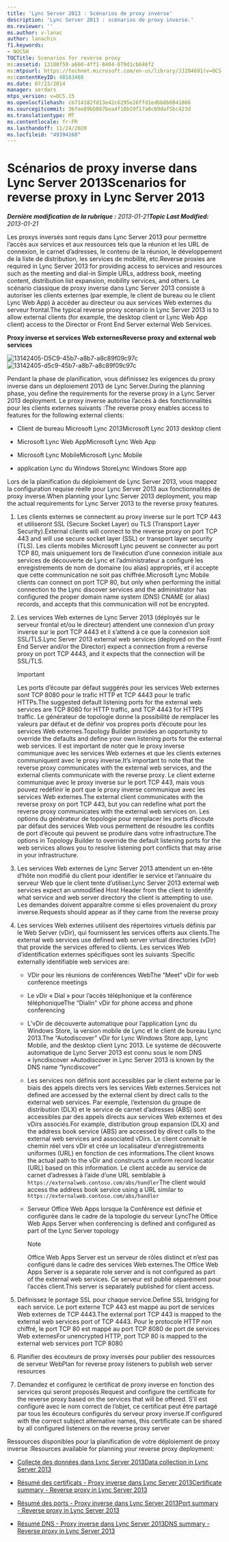 ```yaml
---
title: 'Lync Server 2013 : Scénarios de proxy inverse'
description: 'Lync Server 2013 : scénarios de proxy inverse.'
ms.reviewer: ''
ms.author: v-lanac
author: lanachin
f1.keywords:
- NOCSH
TOCTitle: Scenarios for reverse proxy
ms:assetid: 13108f59-a660-4ff1-8404-079d1cb646f2
ms:mtpsurl: https://technet.microsoft.com/en-us/library/JJ204691(v=OCS.15)
ms:contentKeyID: 48183468
ms.date: 07/23/2014
manager: serdars
mtps_version: v=OCS.15
ms.openlocfilehash: cb714182fd13e42c6295e26ffd1edbb8b6041866
ms.sourcegitcommit: 36fee89bb887bea4f18b19f17a8c69daf5bc423d
ms.translationtype: MT
ms.contentlocale: fr-FR
ms.lasthandoff: 11/24/2020
ms.locfileid: "49394160"
---
```

# <a name="scenarios-for-reverse-proxy-in-lync-server-2013"></a><span data-ttu-id="eb07d-103">Scénarios de proxy inverse dans Lync Server 2013</span><span class="sxs-lookup"><span data-stu-id="eb07d-103">Scenarios for reverse proxy in Lync Server 2013</span></span>

<div data-xmlns="http://www.w3.org/1999/xhtml">

<div class="topic" data-xmlns="http://www.w3.org/1999/xhtml" data-msxsl="urn:schemas-microsoft-com:xslt" data-cs="https://msdn.microsoft.com/">

<div data-asp="https://msdn2.microsoft.com/asp">



</div>

<div id="mainSection">

<div id="mainBody"><span data-ttu-id="eb07d-104">

<span> </span></span><span class="sxs-lookup"><span data-stu-id="eb07d-104">

<span> </span></span></span>

<span data-ttu-id="eb07d-105">_**Dernière modification de la rubrique :** 2013-01-21_</span><span class="sxs-lookup"><span data-stu-id="eb07d-105">_**Topic Last Modified:** 2013-01-21_</span></span>

<span data-ttu-id="eb07d-106">Les proxys inversés sont requis dans Lync Server 2013 pour permettre l’accès aux services et aux ressources tels que la réunion et les URL de connexion, le carnet d’adresses, le contenu de la réunion, le développement de la liste de distribution, les services de mobilité, etc.</span><span class="sxs-lookup"><span data-stu-id="eb07d-106">Reverse proxies are required in Lync Server 2013 for providing access to services and resources such as the meeting and dial-in Simple URLs, address book, meeting content, distribution list expansion, mobility services, and others.</span></span> <span data-ttu-id="eb07d-107">Le scénario classique de proxy inverse dans Lync Server 2013 consiste à autoriser les clients externes (par exemple, le client de bureau ou le client Lync Web App) à accéder au directeur ou aux services Web externes du serveur frontal.</span><span class="sxs-lookup"><span data-stu-id="eb07d-107">The typical reverse proxy scenario in Lync Server 2013 is to allow external clients (for example, the desktop client or Lync Web App client) access to the Director or Front End Server external Web Services.</span></span>

<span data-ttu-id="eb07d-108">**Proxy inverse et services Web externes**</span><span class="sxs-lookup"><span data-stu-id="eb07d-108">**Reverse proxy and external web services**</span></span>

<span data-ttu-id="eb07d-109">![13142405-D5C9-45b7-a8b7-a8c89f09c97c](images/JJ204932.13142405-d5c9-45b7-a8b7-a8c89f09c97c(OCS.15).jpg "13142405-D5C9-45b7-a8b7-a8c89f09c97c")</span><span class="sxs-lookup"><span data-stu-id="eb07d-109">![13142405-d5c9-45b7-a8b7-a8c89f09c97c](images/JJ204932.13142405-d5c9-45b7-a8b7-a8c89f09c97c(OCS.15).jpg "13142405-d5c9-45b7-a8b7-a8c89f09c97c")</span></span>

<span data-ttu-id="eb07d-110">Pendant la phase de planification, vous définissez les exigences du proxy inverse dans un déploiement 2013 de Lync Server.</span><span class="sxs-lookup"><span data-stu-id="eb07d-110">During the planning phase, you define the requirements for the reverse proxy in a Lync Server 2013 deployment.</span></span> <span data-ttu-id="eb07d-111">Le proxy inverse autorise l’accès à des fonctionnalités pour les clients externes suivants :</span><span class="sxs-lookup"><span data-stu-id="eb07d-111">The reverse proxy enables access to features for the following external clients:</span></span>

  - <span data-ttu-id="eb07d-112">Client de bureau Microsoft Lync 2013</span><span class="sxs-lookup"><span data-stu-id="eb07d-112">Microsoft Lync 2013 desktop client</span></span>

  - <span data-ttu-id="eb07d-113">Microsoft Lync Web App</span><span class="sxs-lookup"><span data-stu-id="eb07d-113">Microsoft Lync Web App</span></span>

  - <span data-ttu-id="eb07d-114">Microsoft Lync Mobile</span><span class="sxs-lookup"><span data-stu-id="eb07d-114">Microsoft Lync Mobile</span></span>

  - <span data-ttu-id="eb07d-115">application Lync du Windows Store</span><span class="sxs-lookup"><span data-stu-id="eb07d-115">Lync Windows Store app</span></span>

<span data-ttu-id="eb07d-116">Lors de la planification du déploiement de Lync Server 2013, vous mappez la configuration requise réelle pour Lync Server 2013 aux fonctionnalités de proxy inverse.</span><span class="sxs-lookup"><span data-stu-id="eb07d-116">When planning your Lync Server 2013 deployment, you map the actual requirements for Lync Server 2013 to the reverse proxy features.</span></span>

1.  <span data-ttu-id="eb07d-117">Les clients externes se connectent au proxy inverse sur le port TCP 443 et utiliseront SSL (Secure Socket Layer) ou TLS (Transport Layer Security).</span><span class="sxs-lookup"><span data-stu-id="eb07d-117">External clients will connect to the reverse proxy on port TCP 443 and will use secure socket layer (SSL) or transport layer security (TLS).</span></span> <span data-ttu-id="eb07d-118">Les clients mobiles Microsoft Lync peuvent se connecter au port TCP 80, mais uniquement lors de l’exécution d’une connexion initiale aux services de découverte de Lync et l’administrateur a configuré les enregistrements de nom de domaine (ou alias) appropriés, et il accepte que cette communication ne soit pas chiffrée.</span><span class="sxs-lookup"><span data-stu-id="eb07d-118">Microsoft Lync Mobile clients can connect on port TCP 80, but only when performing the initial connection to the Lync discover services and the administrator has configured the proper domain name system (DNS) CNAME (or alias) records, and accepts that this communication will not be encrypted.</span></span>

2.  <span data-ttu-id="eb07d-119">Les services Web externes de Lync Server 2013 (déployés sur le serveur frontal et/ou le directeur) attendent une connexion d’un proxy inverse sur le port TCP 4443 et il s’attend à ce que la connexion soit SSL/TLS.</span><span class="sxs-lookup"><span data-stu-id="eb07d-119">Lync Server 2013 external web services (deployed on the Front End Server and/or the Director) expect a connection from a reverse proxy on port TCP 4443, and it expects that the connection will be SSL/TLS.</span></span>
    
    <div>
    

    > [!IMPORTANT]  
    > <span data-ttu-id="eb07d-120">Les ports d’écoute par défaut suggérés pour les services Web externes sont TCP 8080 pour le trafic HTTP et TCP 4443 pour le trafic HTTPs.</span><span class="sxs-lookup"><span data-stu-id="eb07d-120">The suggested default listening ports for the external web services are TCP 8080 for HTTP traffic, and TCP 4443 for HTTPS traffic.</span></span> <span data-ttu-id="eb07d-121">Le générateur de topologie donne la possibilité de remplacer les valeurs par défaut et de définir vos propres ports d’écoute pour les services Web externes.</span><span class="sxs-lookup"><span data-stu-id="eb07d-121">Topology Builder provides an opportunity to override the defaults and define your own listening ports for the external web services.</span></span> <span data-ttu-id="eb07d-122">Il est important de noter que le proxy inverse communique avec les services Web externes et que les clients externes communiquent avec le proxy inverse.</span><span class="sxs-lookup"><span data-stu-id="eb07d-122">It’s important to note that the reverse proxy communicates with the external web services, and the external clients communicate with the reverse proxy.</span></span> <span data-ttu-id="eb07d-123">Le client externe communique avec le proxy inverse sur le port TCP 443, mais vous pouvez redéfinir le port que le proxy inverse communique avec les services Web externes.</span><span class="sxs-lookup"><span data-stu-id="eb07d-123">The external client communicates with the reverse proxy on port TCP 443, but you can redefine what port the reverse proxy communicates with the external web services on.</span></span> <span data-ttu-id="eb07d-124">Les options du générateur de topologie pour remplacer les ports d’écoute par défaut des services Web vous permettent de résoudre les conflits de port d’écoute qui peuvent se produire dans votre infrastructure.</span><span class="sxs-lookup"><span data-stu-id="eb07d-124">The options in Topology Builder to override the default listening ports for the web services allows you to resolve listening port conflicts that may arise in your infrastructure.</span></span>

    
    </div>

3.  <span data-ttu-id="eb07d-125">Les services Web externes de Lync Server 2013 attendent un en-tête d’hôte non modifié du client pour identifier le service et l’annuaire du serveur Web que le client tente d’utiliser.</span><span class="sxs-lookup"><span data-stu-id="eb07d-125">Lync Server 2013 external web services expect an unmodified Host Header from the client to identify what service and web server directory the client is attempting to use.</span></span> <span data-ttu-id="eb07d-126">Les demandes doivent apparaître comme si elles provenaient du proxy inverse.</span><span class="sxs-lookup"><span data-stu-id="eb07d-126">Requests should appear as if they came from the reverse proxy</span></span>

4.  <span data-ttu-id="eb07d-127">Les services Web externes utilisent des répertoires virtuels définis par le Web Server (vDir), qui fournissent les services offerts aux clients.</span><span class="sxs-lookup"><span data-stu-id="eb07d-127">The external web services use defined web server virtual directories (vDir) that provide the services offered to clients.</span></span> <span data-ttu-id="eb07d-128">Les services Web d’identification externes spécifiques sont les suivants :</span><span class="sxs-lookup"><span data-stu-id="eb07d-128">Specific externally identifiable web services are:</span></span>
    
      - <span data-ttu-id="eb07d-129">VDir pour les réunions de conférences Web</span><span class="sxs-lookup"><span data-stu-id="eb07d-129">The “Meet” vDir for web conference meetings</span></span>
    
      - <span data-ttu-id="eb07d-130">Le vDir « Dial » pour l’accès téléphonique et la conférence téléphonique</span><span class="sxs-lookup"><span data-stu-id="eb07d-130">The “Dialin” vDir for phone access and phone conferencing</span></span>
    
      - <span data-ttu-id="eb07d-131">L’vDir de découverte automatique pour l’application Lync du Windows Store, la version mobile de Lync et le client de bureau Lync 2013.</span><span class="sxs-lookup"><span data-stu-id="eb07d-131">The “Autodiscover” vDir for Lync Windows Store app, Lync Mobile, and the desktop client Lync 2013.</span></span> <span data-ttu-id="eb07d-132">Le système de découverte automatique de Lync Server 2013 est connu sous le nom DNS « lyncdiscover »</span><span class="sxs-lookup"><span data-stu-id="eb07d-132">Autodiscover in Lync Server 2013 is known by the DNS name “lyncdiscover”</span></span>
    
      - <span data-ttu-id="eb07d-133">Les services non définis sont accessibles par le client externe par le biais des appels directs vers les services Web externes.</span><span class="sxs-lookup"><span data-stu-id="eb07d-133">Services not defined are accessed by the external client by direct calls to the external web services.</span></span> <span data-ttu-id="eb07d-134">Par exemple, l’extension du groupe de distribution (DLX) et le service de carnet d’adresses (ABS) sont accessibles par des appels directs aux services Web externes et des vDirs associés.</span><span class="sxs-lookup"><span data-stu-id="eb07d-134">For example, distribution group expansion (DLX) and the address book service (ABS) are accessed by direct calls to the external web services and associated vDirs.</span></span> <span data-ttu-id="eb07d-135">Le client connaît le chemin réel vers vDir et crée un localisateur d’enregistrements uniformes (URL) en fonction de ces informations.</span><span class="sxs-lookup"><span data-stu-id="eb07d-135">The client knows the actual path to the vDir and constructs a uniform record locator (URL) based on this information.</span></span> <span data-ttu-id="eb07d-136">Le client accède au service de carnet d’adresses à l’aide d’une URL semblable à `https://externalweb.contoso.com/abs/handler`</span><span class="sxs-lookup"><span data-stu-id="eb07d-136">The client would access the address book service using a URL similar to `https://externalweb.contoso.com/abs/handler`</span></span>
    
      - <span data-ttu-id="eb07d-137">Serveur Office Web Apps lorsque la Conférence est définie et configurée dans le cadre de la topologie du serveur Lync</span><span class="sxs-lookup"><span data-stu-id="eb07d-137">The Office Web Apps Server when conferencing is defined and configured as part of the Lync Server topology</span></span>
        
        <div>
        

        > [!NOTE]  
        > <span data-ttu-id="eb07d-138">Office Web Apps Server est un serveur de rôles distinct et n’est pas configuré dans le cadre des services Web externes.</span><span class="sxs-lookup"><span data-stu-id="eb07d-138">The Office Web Apps Server is a separate role server and is not configured as part of the external web services.</span></span> <span data-ttu-id="eb07d-139">Ce serveur est publié séparément pour l’accès client.</span><span class="sxs-lookup"><span data-stu-id="eb07d-139">This server is separately published for client access.</span></span>

        
        </div>

5.  <span data-ttu-id="eb07d-140">Définissez le pontage SSL pour chaque service.</span><span class="sxs-lookup"><span data-stu-id="eb07d-140">Define SSL bridging for each service.</span></span> <span data-ttu-id="eb07d-141">Le port externe TCP 443 est mappé au port de services Web externes de TCP 4443.</span><span class="sxs-lookup"><span data-stu-id="eb07d-141">The external port TCP 443 is mapped to the external web services port of TCP 4443.</span></span> <span data-ttu-id="eb07d-142">Pour le protocole HTTP non chiffré, le port TCP 80 est mappé au port TCP 8080 de port de services Web externes</span><span class="sxs-lookup"><span data-stu-id="eb07d-142">For unencrypted HTTP, port TCP 80 is mapped to the external web services port TCP 8080</span></span>

6.  <span data-ttu-id="eb07d-143">Planifier des écouteurs de proxy inversés pour publier des ressources de serveur Web</span><span class="sxs-lookup"><span data-stu-id="eb07d-143">Plan for reverse proxy listeners to publish web server resources</span></span>

7.  <span data-ttu-id="eb07d-144">Demandez et configurez le certificat de proxy inverse en fonction des services qui seront proposés.</span><span class="sxs-lookup"><span data-stu-id="eb07d-144">Request and configure the certificate for the reverse proxy based on the services that will be offered.</span></span> <span data-ttu-id="eb07d-145">S’il est configuré avec le nom correct de l’objet, ce certificat peut être partagé par tous les écouteurs configurés du serveur proxy inverse.</span><span class="sxs-lookup"><span data-stu-id="eb07d-145">If configured with the correct subject alternative names, this certificate can be shared by all configured listeners on the reverse proxy server</span></span>

<span data-ttu-id="eb07d-146">Ressources disponibles pour la planification de votre déploiement de proxy inverse :</span><span class="sxs-lookup"><span data-stu-id="eb07d-146">Resources available for planning your reverse proxy deployment:</span></span>

  - [<span data-ttu-id="eb07d-147">Collecte des données dans Lync Server 2013</span><span class="sxs-lookup"><span data-stu-id="eb07d-147">Data collection in Lync Server 2013</span></span>](lync-server-2013-data-collection.md)

  - [<span data-ttu-id="eb07d-148">Résumé des certificats - Proxy inverse dans Lync Server 2013</span><span class="sxs-lookup"><span data-stu-id="eb07d-148">Certificate summary - Reverse proxy in Lync Server 2013</span></span>](lync-server-2013-certificate-summary-reverse-proxy.md)

  - [<span data-ttu-id="eb07d-149">Résumé des ports - Proxy inverse dans Lync Server 2013</span><span class="sxs-lookup"><span data-stu-id="eb07d-149">Port summary - Reverse proxy in Lync Server 2013</span></span>](lync-server-2013-port-summary-reverse-proxy.md)

  - [<span data-ttu-id="eb07d-150">Résumé DNS - Proxy inverse dans Lync Server 2013</span><span class="sxs-lookup"><span data-stu-id="eb07d-150">DNS summary - Reverse proxy in Lync Server 2013</span></span>](lync-server-2013-dns-summary-reverse-proxy.md)

<span data-ttu-id="eb07d-151"></div>

<span> </span>

</div>

</div>

</span><span class="sxs-lookup"><span data-stu-id="eb07d-151"></div>

<span> </span>

</div>

</div>

</span></span></div>

